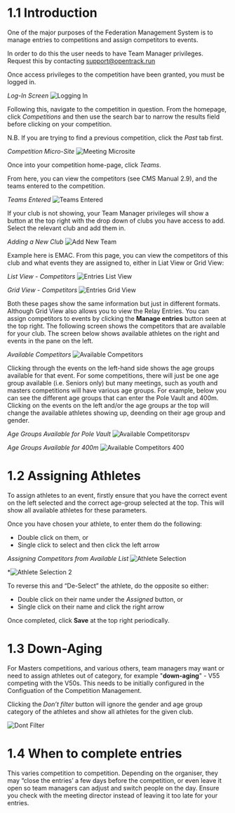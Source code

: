 <!-- TITLE: Training Manual - Team Manager: Team Entries -->

# 1.1 Introduction
One of the major purposes of the Federation Management System is to manage entries to competitions and assign competitors to events.

In order to do this the user needs to have Team Manager privileges. Request this by contacting support@opentrack.run

Once access privileges to the competition have been granted, you must be logged in.

*Log-In Screen*
![Logging In](/uploads/competition-entries-images/logging-in.png "Logging In")

Following this, navigate to the competition in question. From the homepage, click *Competitions* and then use the search bar to narrow the results field before clicking on your competition. 

N.B. If you are trying to find a previous competition, click the *Past* tab first.

*Competition Micro-Site*
![Meeting Microsite](/uploads/competition-entries-images/meeting-microsite.png "Meeting Microsite")

Once into your competition home-page, click *Teams*.

From here, you can view the competitors (see CMS Manual 2.9), and the teams entered to the competition.

*Teams Entered*
![Teams Entered](/uploads/competition-entries-images/teams-entered.png "Teams Entered")

If your club is not showing, your Team Manager privileges will show a button at the top right with the drop down of clubs you have access to add. Select the relevant club and add them in. 

*Adding a New Club*
![Add New Team](/uploads/competition-entries-images/add-new-team.png "Add New Team")

Example here is EMAC. From this page, you can view the competitors of this club and what events they are assigned to, either in Liat View or Grid View:

*List View - Competitors*
![Entries List View](/uploads/competition-entries-images/entries-list-view.png "Entries List View")

*Grid View - Competitors*
![Entries Grid View](/uploads/competition-entries-images/entries-grid-view.png "Entries Grid View")

Both these pages show the same information but just in different formats. Although Grid View also allows you to view the Relay Entries. You can assign competitors to events by clicking the **Manage entries** button seen at the top right. The following screen shows the competitors that are available for your club. The screen below shows available athletes on the right and events in the pane on the left. 

*Available Competitors*
![Available Competitors](/uploads/competition-entries-images/available-competitors.png "Available Competitors")

Clicking through the events on the left-hand side shows the age groups available for that event. For some competitions, there will just be one age group available (i.e. Seniors only) but many meetings, such as youth and masters competitions will have various age groups. For example, below you can see the different age groups that can enter the Pole Vault and 400m. Clicking on the events on the left and/or the age groups ar the top will change the available athletes showing up, deending on their age group and gender.  

*Age Groups Available for Pole Vault*
![Available Competitorspv](/uploads/competition-entries-images/available-competitorspv.png "Available Competitorspv")

*Age Groups Available for 400m*
![Available Competitors 400](/uploads/competition-entries-images/available-competitors-400.png "Available Competitors 400")

# 1.2 Assigning Athletes
To assign athletes to an event, firstly ensure that you have the correct event on the left selected and the correct age-group selected at the top. This will show all available athletes for these parameters. 

Once you have chosen your athlete, to enter them do the following:
* Double click on them, or
* Single click to select and then click the left arrow

*Assigning Competitors from Available List*
![Athlete Selection](/uploads/competition-entries-images/athlete-selection.png "Athlete Selection")

*![Athlete Selection 2](/uploads/competition-entries-images/athlete-selection-2.png "Athlete Selection 2")

To reverse this and “De-Select” the athlete, do the opposite so either:
* Double click on their name under the *Assigned* button, or
* Single click on their name and click the right arrow

Once completed, click **Save** at the top right periodically. 
# 1.3 Down-Aging
For Masters competitions, and various others, team managers may want or need to assign athletes out of category, for example "**down-aging**" - V55 competing with the V50s. This needs to be initially configured in the Configuation of the Competition Management. 

Clicking the *Don’t filter* button will ignore the gender and age group category of the athletes and show all athletes for the given club.

![Dont Filter](/uploads/competition-entries-images/dont-filter.png "Dont Filter")

# 1.4 When to complete entries
This varies competition to competition. Depending on the organiser, they may “close the entries’ a few days before the competition, or even leave it open so team managers can adjust and switch people on the day. Ensure you check with the meeting director instead of leaving it too late for your entries. 
